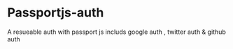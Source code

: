 # Passportjs-auth
A resueable auth with passport js includs google auth , twitter auth &amp; github auth
